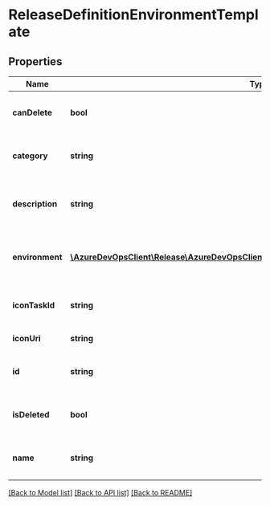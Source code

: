 # ReleaseDefinitionEnvironmentTemplate

## Properties
Name | Type | Description | Notes
------------ | ------------- | ------------- | -------------
**canDelete** | **bool** | Indicates whether template can be deleted or not. | [optional] 
**category** | **string** | Category of the ReleaseDefinition environment template. | [optional] 
**description** | **string** | Description of the ReleaseDefinition environment template. | [optional] 
**environment** | [**\AzureDevOpsClient\Release\AzureDevOpsClient\Release\Model\ReleaseDefinitionEnvironment**](ReleaseDefinitionEnvironment.md) | ReleaseDefinition environment data which used to create this template. | [optional] 
**iconTaskId** | **string** | ID of the task which used to display icon used for this template. | [optional] 
**iconUri** | **string** | Icon uri of the template. | [optional] 
**id** | **string** | ID of the ReleaseDefinition environment template. | [optional] 
**isDeleted** | **bool** | Indicates whether template deleted or not. | [optional] 
**name** | **string** | Name of the ReleaseDefinition environment template. | [optional] 

[[Back to Model list]](../README.md#documentation-for-models) [[Back to API list]](../README.md#documentation-for-api-endpoints) [[Back to README]](../README.md)


